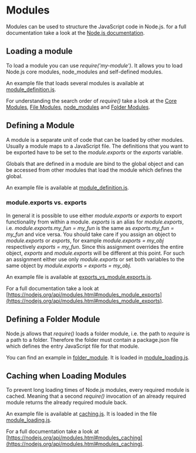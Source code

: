 # Modules

Modules can be used to structure the JavaScript code in Node.js. for a full documentation take a look at the [Node.js documentation](https://nodejs.org/api/modules.html).

## Loading a module
To load a module you can use _require('my-module')_. It allows you to load Node.js core modules, node_modules and self-defined modules.

An example file that loads several modules is available at [module_definition.js](module_definition.js).

For understanding the search order of _require()_ take a look at the [Core Modules](https://nodejs.org/api/modules.html#modules_core_modules), [File Modules](https://nodejs.org/api/modules.html#modules_file_modules), [node_modules](https://nodejs.org/api/modules.html#modules_loading_from_node_modules_folders) and [Folder Modules](https://nodejs.org/api/modules.html#modules_folders_as_modules).

## Defining a Module
A module is a separate unit of code that can be loaded by other modules. Usually a module maps to a JavaScript file. The definitions that you want to be exported have to be set to the _module.exports_ or the _exports_ variable.

Globals that are defined in a module are bind to the global object and can be accessed from other modules that load the module which defines the global.

An example file is available at [module_definition.js](module_definition.js).

### module.exports vs. exports
In general it is possible to use either _module.exports_ or _exports_ to export functionality from within a module. _exports_ is an alias for _module.exports_, i.e. _module.exports.my_fun = my_fun_ is the same as _exports.my_fun = my_fun_ and vice versa. You should take care if you assign an object to _module.exports_ or _exports_, for example _module.exports = my_obj_ respectively _exports = my_fun_. Since this assignment overrides the entire object, _exports_ and _module.exports_ will be different at this point. For such an assignment either use only _module.exports_ or set both variables to the same object by _module.exports = exports = my_obj_.

An example file is available at [exports_vs_module.exports.js](exports_vs_module.exports.js).

For a full documentation take a look at [https://nodejs.org/api/modules.html#modules_module_exports](https://nodejs.org/api/modules.html#modules_module_exports).

## Defining a Folder Module
Node.js allows that _require()_ loads a folder module, i.e. the path to _require_ is a path to a folder. Therefore the folder must contain a package.json file which defines the entry JavaScript file for that module.

You can find an example in [folder_module](folder_module). It is loaded in [module_loading.js](module_loading.js).

## Caching when Loading Modules
To prevent long loading times of Node.js modules, every required module is cached. Meaning that a second _require()_ invocation of an already required module returns the already required module back.

An example file is available at [caching.js](caching.js). It is loaded in the file [module_loading.js](module_loading.js).

For a full documentation take a look at [https://nodejs.org/api/modules.html#modules_caching](https://nodejs.org/api/modules.html#modules_caching).
